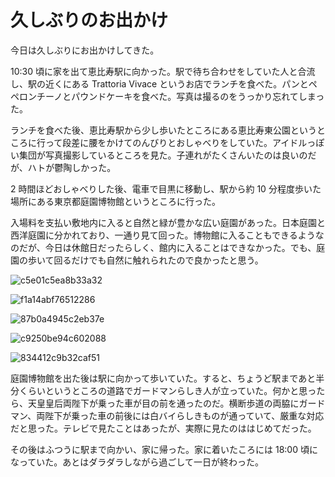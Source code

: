 # 久しぶりのお出かけ
今日は久しぶりにお出かけしてきた。

10:30 頃に家を出て恵比寿駅に向かった。駅で待ち合わせをしていた人と合流し、駅の近くにある Trattoria Vivace というお店でランチを食べた。パンとペペロンチーノとパウンドケーキを食べた。写真は撮るのをうっかり忘れてしまった。

ランチを食べた後、恵比寿駅から少し歩いたところにある恵比寿東公園というところに行って段差に腰をかけてのんびりとおしゃべりをしていた。アイドルっぽい集団が写真撮影しているところを見た。子連れがたくさんいたのは良いのだが、ハトが鬱陶しかった。

2 時間ほどおしゃべりした後、電車で目黒に移動し、駅から約 10 分程度歩いた場所にある東京都庭園博物館というところに行った。

入場料を支払い敷地内に入ると自然と緑が豊かな広い庭園があった。日本庭園と西洋庭園に分かれており、一通り見て回った。博物館に入ることもできるようなのだが、今日は休館日だったらしく、館内に入ることはできなかった。でも、庭園の歩いて回るだけでも自然に触れられたので良かったと思う。

![c5e01c5ea8b33a32](/images/2019/04/c5e01c5ea8b33a32.jpg)

![f1a14abf76512286](/images/2019/04/f1a14abf76512286.jpg)

![87b0a4945c2eb37e](/images/2019/04/87b0a4945c2eb37e.jpg)

![c9250be94c602088](/images/2019/04/c9250be94c602088.jpg)

![834412c9b32caf51](/images/2019/04/834412c9b32caf51.jpg)

庭園博物館を出た後は駅に向かって歩いていた。すると、ちょうど駅まであと半分くらいというところの道路でガードマンらしき人が立っていた。何かと思ったら、天皇皇后両陛下が乗った車が目の前を通ったのだ。横断歩道の両脇にガードマン、両陛下が乗った車の前後には白バイらしきものが通っていて、厳重な対応だと思った。テレビで見たことはあったが、実際に見たのははじめてだった。

その後はふつうに駅まで向かい、家に帰った。家に着いたころには 18:00 頃になっていた。あとはダラダラしながら過ごして一日が終わった。

